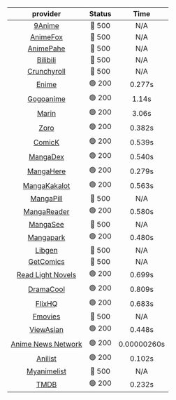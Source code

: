 | **provider** | **Status** | **Time** |
|:--------:|:------:|:----:|
| [9Anime](https://9anime.pl) | 🔴 500 | N/A |
| [AnimeFox](https://animefox.tv) | 🔴 500 | N/A |
| [AnimePahe](https://animepahe.com) | 🔴 500 | N/A |
| [Bilibili](https://bilibili.tv) | 🔴 500 | N/A |
| [Crunchyroll](https://cronchy.consumet.stream) | 🔴 500 | N/A |
|  [Enime](https://enime.moe)  | 🟢 200 | 0.277s |
|  [Gogoanime](https://gogoanime.gr)  | 🟢 200 | 1.14s |
|  [Marin](https://marin.moe)  | 🟢 200 | 3.06s |
|  [Zoro](https://zoro.to)  | 🟢 200 | 0.382s |
|  [ComicK](https://comick.app)  | 🟢 200 | 0.539s |
|  [MangaDex](https://mangadex.org)  | 🟢 200 | 0.540s |
|  [MangaHere](http://www.mangahere.cc)  | 🟢 200 | 0.279s |
|  [MangaKakalot](https://mangakakalot.com)  | 🟢 200 | 0.563s |
| [MangaPill](https://mangapill.com) | 🔴 500 | N/A |
|  [MangaReader](https://mangareader.to)  | 🟢 200 | 0.580s |
| [MangaSee](https://mangasee123.com) | 🔴 500 | N/A |
|  [Mangapark](https://v2.mangapark.net)  | 🟢 200 | 0.480s |
| [Libgen](http://libgen) | 🔴 500 | N/A |
| [GetComics](https://getcomics.info/) | 🔴 500 | N/A |
|  [Read Light Novels](https://readlightnovels.net)  | 🟢 200 | 0.699s |
|  [DramaCool](https://www1.dramacool.cr)  | 🟢 200 | 0.809s |
|  [FlixHQ](https://flixhq.to)  | 🟢 200 | 0.683s |
| [Fmovies](https://fmovies.to) | 🔴 500 | N/A |
|  [ViewAsian](https://viewasian.co)  | 🟢 200 | 0.448s |
|  [Anime News Network](https://www.animenewsnetwork.com)  | 🟢 200 | 0.00000260s |
|  [Anilist](https://anilist.co)  | 🟢 200 | 0.102s |
| [Myanimelist](https://myanimelist.net/) | 🔴 500 | N/A |
|  [TMDB](https://www.themoviedb.org)  | 🟢 200 | 0.232s |
